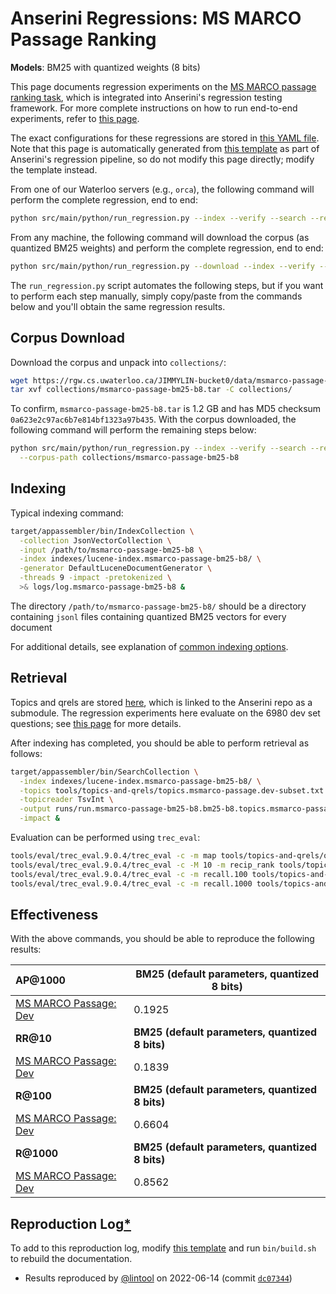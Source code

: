 # Anserini Regressions: MS MARCO Passage Ranking

**Models**: BM25 with quantized weights (8 bits)

This page documents regression experiments on the [MS MARCO passage ranking task](https://github.com/microsoft/MSMARCO-Passage-Ranking), which is integrated into Anserini's regression testing framework.
For more complete instructions on how to run end-to-end experiments, refer to [this page](experiments-msmarco-passage.md).

The exact configurations for these regressions are stored in [this YAML file](../src/main/resources/regression/msmarco-passage-bm25-b8.yaml).
Note that this page is automatically generated from [this template](../src/main/resources/docgen/templates/msmarco-passage-bm25-b8.template) as part of Anserini's regression pipeline, so do not modify this page directly; modify the template instead.

From one of our Waterloo servers (e.g., `orca`), the following command will perform the complete regression, end to end:

```bash
python src/main/python/run_regression.py --index --verify --search --regression msmarco-passage-bm25-b8
```

From any machine, the following command will download the corpus (as quantized BM25 weights) and perform the complete regression, end to end:

```bash
python src/main/python/run_regression.py --download --index --verify --search --regression msmarco-passage-bm25-b8
```

The `run_regression.py` script automates the following steps, but if you want to perform each step manually, simply copy/paste from the commands below and you'll obtain the same regression results.

## Corpus Download

Download the corpus and unpack into `collections/`:

```bash
wget https://rgw.cs.uwaterloo.ca/JIMMYLIN-bucket0/data/msmarco-passage-bm25-b8.tar -P collections/
tar xvf collections/msmarco-passage-bm25-b8.tar -C collections/
```

To confirm, `msmarco-passage-bm25-b8.tar` is 1.2 GB and has MD5 checksum `0a623e2c97ac6b7e814bf1323a97b435`.
With the corpus downloaded, the following command will perform the remaining steps below:

```bash
python src/main/python/run_regression.py --index --verify --search --regression msmarco-passage-bm25-b8 \
  --corpus-path collections/msmarco-passage-bm25-b8
```

## Indexing

Typical indexing command:

```bash
target/appassembler/bin/IndexCollection \
  -collection JsonVectorCollection \
  -input /path/to/msmarco-passage-bm25-b8 \
  -index indexes/lucene-index.msmarco-passage-bm25-b8/ \
  -generator DefaultLuceneDocumentGenerator \
  -threads 9 -impact -pretokenized \
  >& logs/log.msmarco-passage-bm25-b8 &
```

The directory `/path/to/msmarco-passage-bm25-b8/` should be a directory containing `jsonl` files containing quantized BM25 vectors for every document

For additional details, see explanation of [common indexing options](common-indexing-options.md).

## Retrieval

Topics and qrels are stored [here](https://github.com/castorini/anserini-tools/tree/master/topics-and-qrels), which is linked to the Anserini repo as a submodule.
The regression experiments here evaluate on the 6980 dev set questions; see [this page](experiments-msmarco-passage.md) for more details.

After indexing has completed, you should be able to perform retrieval as follows:

```bash
target/appassembler/bin/SearchCollection \
  -index indexes/lucene-index.msmarco-passage-bm25-b8/ \
  -topics tools/topics-and-qrels/topics.msmarco-passage.dev-subset.txt \
  -topicreader TsvInt \
  -output runs/run.msmarco-passage-bm25-b8.bm25-b8.topics.msmarco-passage.dev-subset.txt \
  -impact &
```

Evaluation can be performed using `trec_eval`:

```bash
tools/eval/trec_eval.9.0.4/trec_eval -c -m map tools/topics-and-qrels/qrels.msmarco-passage.dev-subset.txt runs/run.msmarco-passage-bm25-b8.bm25-b8.topics.msmarco-passage.dev-subset.txt
tools/eval/trec_eval.9.0.4/trec_eval -c -M 10 -m recip_rank tools/topics-and-qrels/qrels.msmarco-passage.dev-subset.txt runs/run.msmarco-passage-bm25-b8.bm25-b8.topics.msmarco-passage.dev-subset.txt
tools/eval/trec_eval.9.0.4/trec_eval -c -m recall.100 tools/topics-and-qrels/qrels.msmarco-passage.dev-subset.txt runs/run.msmarco-passage-bm25-b8.bm25-b8.topics.msmarco-passage.dev-subset.txt
tools/eval/trec_eval.9.0.4/trec_eval -c -m recall.1000 tools/topics-and-qrels/qrels.msmarco-passage.dev-subset.txt runs/run.msmarco-passage-bm25-b8.bm25-b8.topics.msmarco-passage.dev-subset.txt
```

## Effectiveness

With the above commands, you should be able to reproduce the following results:

| **AP@1000**                                                                                                  | **BM25 (default parameters, quantized 8 bits)**|
|:-------------------------------------------------------------------------------------------------------------|-----------|
| [MS MARCO Passage: Dev](https://github.com/microsoft/MSMARCO-Passage-Ranking)                                | 0.1925    |
| **RR@10**                                                                                                    | **BM25 (default parameters, quantized 8 bits)**|
| [MS MARCO Passage: Dev](https://github.com/microsoft/MSMARCO-Passage-Ranking)                                | 0.1839    |
| **R@100**                                                                                                    | **BM25 (default parameters, quantized 8 bits)**|
| [MS MARCO Passage: Dev](https://github.com/microsoft/MSMARCO-Passage-Ranking)                                | 0.6604    |
| **R@1000**                                                                                                   | **BM25 (default parameters, quantized 8 bits)**|
| [MS MARCO Passage: Dev](https://github.com/microsoft/MSMARCO-Passage-Ranking)                                | 0.8562    |

## Reproduction Log[*](reproducibility.md)

To add to this reproduction log, modify [this template](../src/main/resources/docgen/templates/msmarco-passage-bm25-b8.template) and run `bin/build.sh` to rebuild the documentation.

+ Results reproduced by [@lintool](https://github.com/lintool) on 2022-06-14 (commit [`dc07344`](https://github.com/castorini/anserini/commit/dc073447c8a0c07b53d979c49bf1e2e018200508))
